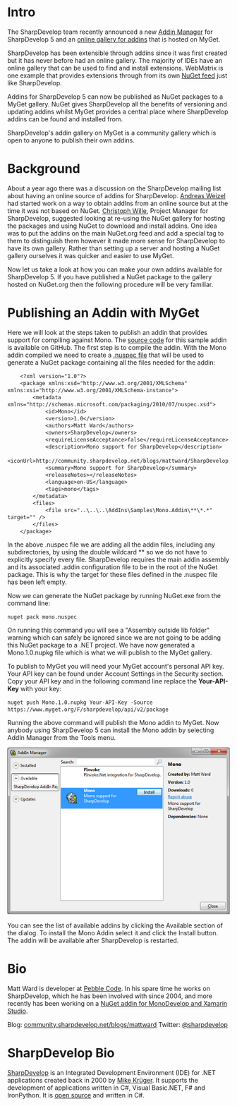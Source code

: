 # Intro

The SharpDevelop team recently announced a new [Addin Manager](http://community.sharpdevelop.net/blogs/andreasweizel/archive/2013/06/10/introducing-the-new-addin-manager-in-sharpdevelop-5.aspx) for SharpDevelop 5 and an [online gallery for addins](http://www.myget.org/gallery/sharpdevelop) that is hosted on MyGet.

SharpDevelop has been extensible through addins since it was first created but it has never before had an online gallery. The majority of IDEs have an online gallery that can be used to find and install extensions. WebMatrix is one example that provides extensions through from its own [NuGet feed](http://extensions.webmatrix.com/) just like SharpDevelop.

Addins for SharpDevelop 5 can now be published as NuGet packages to a MyGet gallery. NuGet gives SharpDevelop all the benefits of versioning and updating addins whilst MyGet provides a central place where SharpDevelop addins can be found and installed from.

SharpDevelop's addin gallery on MyGet is a community gallery which is open to anyone to publish their own addins.

# Background

About a year ago there was a discussion on the SharpDevelop mailing list about having an online source of addins for SharpDevelop. [Andreas Weizel](http://community.sharpdevelop.net/blogs/andreasweizel) had started work on a way to obtain addIns from an online source but at the time it was not based on NuGet. [Christoph Wille](http://community.sharpdevelop.net/blogs/christophwille/), Project Manager for SharpDevelop, suggested looking at re-using the NuGet gallery for hosting the packages and using NuGet to download and install addins. One idea was to put the addins on the main NuGet.org feed and add a special tag to them to distinguish them however it made more sense for SharpDevelop to have its own gallery. Rather than setting up a server and hosting a NuGet gallery ourselves it was quicker and easier to use MyGet.

Now let us take a look at how you can make your own addins available for SharpDevelop 5. If you have published a NuGet package to the gallery hosted on NuGet.org then the following procedure will be very familiar.

# Publishing an Addin with MyGet

 Here we will look at the steps taken to publish an addin that provides support for compiling against Mono. The [source code](https://github.com/icsharpcode/SharpDevelop/tree/newNR/samples/Mono) for this sample addin is available on GitHub. The first step is to compile the addin. With the Mono addin compiled we need to create a [.nuspec file](http://docs.nuget.org/docs/reference/nuspec-reference) that will be used to generate a NuGet package containing all the files needed for the addin:

		<?xml version="1.0"?>
		<package xmlns:xsd="http://www.w3.org/2001/XMLSchema" xmlns:xsi="http://www.w3.org/2001/XMLSchema-instance">
			<metadata xmlns="http://schemas.microsoft.com/packaging/2010/07/nuspec.xsd">
				<id>Mono</id>
				<version>1.0</version>
				<authors>Matt Ward</authors>
				<owners>SharpDevelop</owners>
				<requireLicenseAcceptance>false</requireLicenseAcceptance>
				<description>Mono support for SharpDevelop</description>
				<iconUrl>http://community.sharpdevelop.net/blogs/mattward/SharpDevelop.png</iconUrl>
				<summary>Mono support for SharpDevelop</summary>
				<releaseNotes></releaseNotes>
				<language>en-US</language>
				<tags>mono</tags>
			</metadata>
			<files>
				<file src="..\..\..\AddIns\Samples\Mono.Addin\**\*.*" target="" />
			</files>
		</package>

In the above .nuspec file we are adding all the addin files, including any subdirectories, by using the double wildcard ** so we do not have to explicitly specify every file. SharpDevelop requires the main addin assembly and its associated .addin configuration file to be in the root of the NuGet package. This is why the target for these files defined in the .nuspec file has been left empty.

Now we can generate the NuGet package by running NuGet.exe from the command line:

    nuget pack mono.nuspec
    
On running this command you will see a "Assembly outside lib folder" warning which can safely be ignored since we are not going to be adding this NuGet package to a .NET project. We have now generated a Mono.1.0.nupkg file which is what we will publish to the MyGet gallery.

To publish to MyGet you will need your MyGet account's personal API key. Your API key can be found under Account Settings in the Security section. Copy your API key and in the following command line replace the **Your-API-Key** with your key:

    nuget push Mono.1.0.nupkg Your-API-Key -Source https://www.myget.org/F/sharpdevelop/api/v2/package

Running the above command will publish the Mono addin to MyGet. Now anybody using SharpDevelop 5 can install the Mono addin by selecting AddIn Manager from the Tools menu.

![AddIn Manager dialog](AddInManagerDialog.png)

You can see the list of available addins by clicking the Available section of the dialog. To install the Mono Addin select it and click the Install button. The addin will be available after SharpDevelop is restarted.

# Bio

Matt Ward is developer at [Pebble Code](http://pebblecode.com/). In his spare time he works on SharpDevelop, which he has been involved with since 2004, and more recently has been working on a [NuGet addin for MonoDevelop and Xamarin Studio](https://github.com/mrward/monodevelop-nuget-addin).

Blog: [community.sharpdevelop.net/blogs/mattward](http://community.sharpdevelop.net/blogs/mattward)
Twitter: [@sharpdevelop](http://twitter.com/sharpdevelop)


# SharpDevelop Bio

[SharpDevelop](http://www.icsharpcode.net/OpenSource/SD/) is an Integrated Development Environment (IDE) for .NET applications created back in 2000 by [Mike Krüger](http://mikemdblog.blogspot.co.uk/). It supports the development of applications written in C#, Visual Basic.NET, F# and IronPython. It is [open source](http://github.com/icsharpcode/sharpdevelop) and written in C#. 